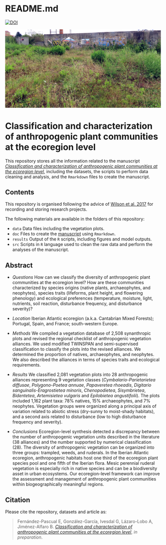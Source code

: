 README.md
================

[![DOI](https://zenodo.org/badge/DOI/10.5281/zenodo.6077618.svg)](https://doi.org/10.5281/zenodo.6077618)

![](ceramica.JPG)

# Classification and characterization of anthropogenic plant communities at the ecoregion level

This repository stores all the information related to the manuscript
[*Classification and characterization of anthropogenic plant communities
at the ecoregion
level*](https://github.com/efernandezpascual/manmade/blob/master/doc/manuscript.md),
including the datasets, the scripts to perform data cleaning and
analysis, and the `Rmarkdown` files to create the manuscript.

## Contents

This repository is organised following the advice of [Wilson et
al. 2017](https://doi.org/10.1371/journal.pcbi.1005510) for recording
and storing research projects.

The following materials are available in the folders of this repository:

- `data` Data files including the vegetation plots.
- `doc` Files to create the
  [manuscript](https://github.com/efernandezpascual/manmade/blob/master/doc/manuscript.md)
  using `Rmarkdown`.
- `results` Output of the `R` scripts, including figures and model
  outputs.
- `src` Scripts in `R` language used to clean the raw data and perform
  the analyses of the manuscript.

## Abstract

- *Questions* How can we classify the diversity of anthropogenic plant
  communities at the ecoregion level? How are these communities
  characterized by species origins (native plants, archaeophytes, and
  neophytes), species traits (lifeforms, plant height, and flowering
  phenology) and ecological preferences (temperature, moisture, light,
  nutrients, soil reaction, disturbance frequency, and disturbance
  severity)?

- *Location* Iberian Atlantic ecoregion (a.k.a. Cantabrian Mixed
  Forests); Portugal, Spain, and France; south-western Europe.

- *Methods* We compiled a vegetation database of 2,508 synanthropic
  plots and revised the regional checklist of anthropogenic vegetation
  alliances. We used modified TWINSPAN and semi-supervised
  classification to classify the plots into the revised alliances. We
  determined the proportion of natives, archaeophytes, and neophytes. We
  also described the alliances in terms of species traits and ecological
  requirements.

- *Results* We classified 2,081 vegetation plots into 28 anthropogenic
  alliances representing 9 vegetation classes (*Cymbalario-Parietarietea
  diffusae*, *Polygono-Poetea annuae*, *Papaveretea rhoeadis*,
  *Digitario sanguinalis-Eragrostietea minoris*, *Chenopodietea*,
  *Sisymbrietea*, *Bidentetea*, *Artemisietea vulgaris* and *Epilobietea
  angustifolii*). The plots included 1,162 plant taxa: 78% natives, 15%
  archaeophytes, and 7% neophytes. Vegetation groups were organized
  along a principal axis of variation related to abiotic stress
  (dry-sunny to moist-shady habitats), and a second axis related to
  disturbance (low to high disturbance frequency and severity).

- *Conclusions* Ecoregion-level synthesis detected a discrepancy between
  the number of anthropogenic vegetation units described in the
  literature (38 alliances) and the number supported by numerical
  classification (28). The diversity of anthropogenic vegetation can be
  organized into three groups: trampled, weeds, and ruderals. In the
  Iberian Atlantic ecoregion, anthropogenic habitats host one third of
  the ecoregion plant species pool and one fifth of the Iberian flora.
  Mesic perennial ruderal vegetation is especially rich in native
  species and can be a biodiversity asset in urban ecosystems. Our
  ecoregion-level framework can improve the assessment and management of
  anthropogenic plant communities within biogeographically meaningful
  regions.

## Citation

Please cite the repository, datasets and article as:

> Fernández-Pascual E, González-García, Ivesdal G, Lázaro-Lobo A,
> Jiménez-Alfaro B. [*Classification and characterization of
> anthropogenic plant communities at the ecoregion
> level*](https://github.com/efernandezpascual/manmade/blob/master/doc/manuscript.md),
> *in preparation*.
